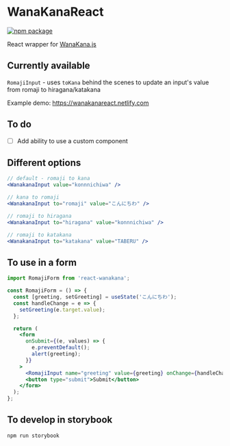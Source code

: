# WanaKanaReact

[![npm package][npm-badge]][npm]

React wrapper for [WanaKana.js](https://wanakana.com/)

## Currently available

`RomajiInput` - uses `toKana` behind the scenes to update an input's value from romaji to hiragana/katakana

Example demo: https://wanakanareact.netlify.com

## To do

- [ ] Add ability to use a custom component

## Different options

```jsx
// default - romaji to kana
<WanakanaInput value="konnnichiwa" />

// kana to romaji
<WanakanaInput to="romaji" value="こんにちわ" />

// romaji to hiragana
<WanakanaInput to="hiragana" value="konnnichiwa" />

// romaji to katakana
<WanakanaInput to="katakana" value="TABERU" />
```

## To use in a form

```jsx
import RomajiForm from 'react-wanakana';

const RomajiForm = () => {
  const [greeting, setGreeting] = useState('こんにちわ');
  const handleChange = e => {
    setGreeting(e.target.value);
  };

  return (
    <form
      onSubmit={(e, values) => {
        e.preventDefault();
        alert(greeting);
      }}
    >
      <RomajiInput name="greeting" value={greeting} onChange={handleChange} />
      <button type="submit">Submit</button>
    </form>
  );
};
```

## To develop in storybook

`npm run storybook`

[npm-badge]: https://img.shields.io/npm/v/react-wanakana.svg
[npm]: https://www.npmjs.org/package/react-wanakana
